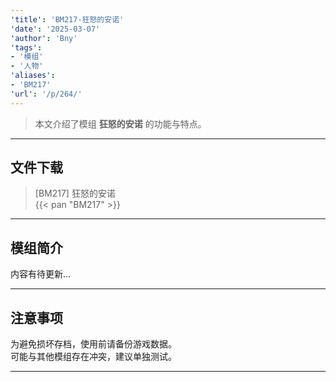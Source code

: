 ```yaml
---
'title': 'BM217-狂怒的安诺'
'date': '2025-03-07'
'author': 'Bny'
'tags':
- '模组'
- '人物'
'aliases':
- 'BM217'
'url': '/p/264/'
---
```


> 本文介绍了模组 **狂怒的安诺** 的功能与特点。

---

## 文件下载

> [BM217] 狂怒的安诺  
{{< pan "BM217" >}}  

---

## 模组简介

>  
内容有待更新...  

---

## 注意事项

>  
为避免损坏存档，使用前请备份游戏数据。  
可能与其他模组存在冲突，建议单独测试。  

---

